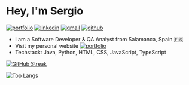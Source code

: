 # Hey, I'm Sergio

[![portfolio](https://img.shields.io/badge/my_portfolio-000?style=for-the-badge&logo=ko-fi&logoColor=white)](https://sergiogd7.github.io/Portfolio/)
[![linkedin](https://img.shields.io/badge/linkedin-0A66C2?style=for-the-badge&logo=linkedin&logoColor=white)](https://www.linkedin.com/in/sergio-gonz%C3%A1lez-d%C3%ADaz-114819107/)
[![gmail](https://img.shields.io/badge/gmail-1DA1F2?style=for-the-badge&logo=gmail&logoColor=white)](mailto:sergio.g.d7@gmail.com)
[![github](https://img.shields.io/badge/github-000?style=for-the-badge&logo=github&logoColor=white)](https://github.com/SergioGD7)


- I am a Software Developer & QA Analyst from Salamanca, Spain 🇪🇸
- Visit my personal website [![portfolio](https://img.shields.io/badge/my_portfolio-000?style=for-the-badge&logo=ko-fi&logoColor=white)](https://sergiogd7.github.io/Portfolio/)
- Techstack: Java, Python, HTML, CSS, JavaScript, TypeScript



[![GitHub Streak](https://github-readme-streak-stats.herokuapp.com?user=SergioGD7&theme=neon-dark)](https://git.io/streak-stats)

[![Top Langs](https://github-readme-stats.vercel.app/api/top-langs/?username=SergioGD7)](https://github.com/SergioGD7/github-readme-stats)
